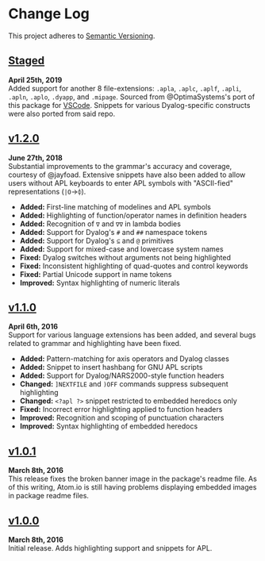 Change Log
==========

This project adheres to [Semantic Versioning](http://semver.org).


[Staged]
--------------------------------------------------------------------------------
**April 25th, 2019**  
Added support for another 8 file-extensions: `.apla`, `.aplc`, `.aplf`, `.apli`,
`.apln`, `.aplo`, `.dyapp`, and `.mipage`. Sourced from @OptimaSystems's port of
this package for [VSCode](https://github.com/OptimaSystems/vscode-apl-language).
Snippets for various Dyalog-specific constructs were also ported from said repo.



[v1.2.0]
--------------------------------------------------------------------------------
**June 27th, 2018**  
Substantial improvements to the grammar's accuracy and coverage, courtesy of
@jayfoad. Extensive snippets have also been added to allow users without APL
keyboards to enter APL symbols with "ASCII-fied" representations (`|O`→`⌽`).

* __Added:__    First-line matching of modelines and APL symbols
* __Added:__    Highlighting of function/operator names in definition headers
* __Added:__    Recognition of `∇` and `∇∇` in lambda bodies
* __Added:__    Support for Dyalog's `#` and `##` namespace tokens
* __Added:__    Support for Dyalog's `⊆` and `@` primitives
* __Added:__    Support for mixed-case and lowercase system names
* __Fixed:__    Dyalog switches without arguments not being highlighted
* __Fixed:__    Inconsistent highlighting of quad-quotes and control keywords
* __Fixed:__    Partial Unicode support in name tokens
* __Improved:__ Syntax highlighting of numeric literals



[v1.1.0]
--------------------------------------------------------------------------------
**April 6th, 2016**  
Support for various language extensions has been added, and several bugs
related to grammar and highlighting have been fixed.

* __Added:__    Pattern-matching for axis operators and Dyalog classes
* __Added:__    Snippet to insert hashbang for GNU APL scripts
* __Added:__    Support for Dyalog/NARS2000-style function headers
* __Changed:__  `]NEXTFILE` and `)OFF` commands suppress subsequent highlighting
* __Changed:__  `<?apl ?>` snippet restricted to embedded heredocs only
* __Fixed:__    Incorrect error highlighting applied to function headers
* __Improved:__ Recognition and scoping of punctuation characters
* __Improved:__ Syntax highlighting of embedded heredocs


[v1.0.1]
--------------------------------------------------------------------------------
**March 8th, 2016**  
This release fixes the broken banner image in the package's readme file.
As of this writing, Atom.io is still having problems displaying embedded
images in package readme files.


[v1.0.0]
--------------------------------------------------------------------------------
**March 8th, 2016**  
Initial release. Adds highlighting support and snippets for APL.


[Referenced links]:_____________________________________________________________
[Staged]: https://github.com/Alhadis/language-apl/compare/v1.2.0...HEAD
[v1.2.0]: https://github.com/Alhadis/language-apl/releases/tag/v1.2.0
[v1.1.0]: https://github.com/Alhadis/language-apl/releases/tag/v1.1.0
[v1.0.1]: https://github.com/Alhadis/language-apl/releases/tag/v1.0.1
[v1.0.0]: https://github.com/Alhadis/language-apl/releases/tag/v1.0.0
